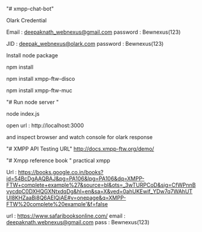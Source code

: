 "# xmpp-chat-bot" 

Olark Credential

Email : deepaknath_webnexus@gmail.com
password : Bewnexus(123)

JID : deepak_webnexus@olark.com
password : Bewnexus(123)

Install node package

npm install 

npm install xmpp-ftw-disco

npm install xmpp-ftw-muc

"# Run node server "

node index.js

open url : http://localhost:3000

and inspect browser and watch console for olark response

"# XMPP API Testing URL"
http://docs.xmpp-ftw.org/demo/

"# Xmpp reference book "
 practical xmpp
 
 Url : https://books.google.co.in/books?id=54BcDgAAQBAJ&pg=PA106&lpg=PA106&dq=XMPP-FTW+complete+example%27&source=bl&ots=_3wTURPCoD&sig=CfWPnnBvycdpC0DXHQGXNtxdqDg&hl=en&sa=X&ved=0ahUKEwif_YDw7q7WAhUTUI8KHZaaBi8Q6AEIQjAE#v=onepage&q=XMPP-FTW%20complete%20example'&f=false
 
 url : https://www.safaribooksonline.com/
 email : deepaknath.webnexus@gmail.com
 pass : Bewnexus(123)


